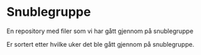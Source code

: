 # Snublegruppe
En repository med filer som vi har gått gjennom på snublegruppe

Er sortert etter hvilke uker det ble gått gjennom på snublegruppe.

